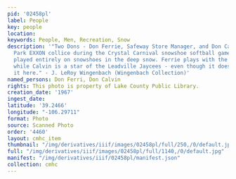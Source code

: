 ```yaml
---
pid: '02458pl'
label: People
key: people
location: 
keywords: People, Men, Recreation, Snow
description: '"Two Dons - Don Ferrie, Safeway Store Manager, and Don Calvin of West
  Park EXXON collice during the Crystal Carnival snowshoe softball game - a contest
  played entirely on snowshoes in the deep snow. Ferrie plays with the Leadville Lions
  while Calvin is a star of the Leadville Jaycees - even though it doesn''t look like
  it here." - J. LeRoy Wingenbach (Wingenbach Collection)'
named_persons: Don Ferri, Don Calvin
rights: This photo is property of Lake County Public Library.
creation_date: '1967'
ingest_date: 
latitude: '39.2466'
longitude: "-106.29711"
format: Photo
source: Scanned Photo
order: '4460'
layout: cmhc_item
thumbnail: "/img/derivatives/iiif/images/02458pl/full/250,/0/default.jpg"
full: "/img/derivatives/iiif/images/02458pl/full/1140,/0/default.jpg"
manifest: "/img/derivatives/iiif/02458pl/manifest.json"
collection: cmhc
---
```

